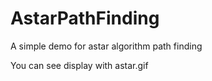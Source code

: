 # AstarPathFinding
A simple demo for astar algorithm path finding

You can see display with astar.gif
